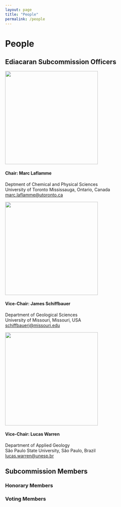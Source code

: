 ```yaml
---
layout: page
title: "People"
permalink: /people
---
```


# People

## Ediacaran Subcommission Officers

<div class="person">
    <img src="/subcommission-ediacaran/images/person-laflamme.jpg" alt="" style="width:300px" />
    <h4>Chair: Marc Laflamme</h4>
    <p>
        Deptment of Chemical and Physical Sciences<br />
        University of Toronto Mississauga, Ontario, Canada<br />
        <a href="mailto:marc.laflamme@utoronto.ca">marc.laflamme@utoronto.ca</a>  
    </p>
</div>
<div class="person">
    <img src="/subcommission-ediacaran/images/person-schiffbauer.jpg" alt="" style="width:300px" />
    <h4>Vice-Chair: James Schiffbauer</h4>
    <p>
        Department of Geological Sciences<br />
        University of Missouri, Missouri, USA<br />
        <a href="mailto:schiffbauerj@missouri.edu">schiffbauerj@missouri.edu</a>  
    </p>
</div>
<div class="person">
    <img src="/subcommission-ediacaran/images/person-warren.jpg" alt="" style="width:300px" />
    <h4>Vice-Chair: Lucas Warren</h4>
    <p>
        Department of Applied Geology<br />
        São Paulo State University, São Paulo, Brazil<br />
        <a href="mailto:lucas.warren@unesp.br">lucas.warren@unesp.br</a>
    </p>
</div>
<div class="person"></div>


## Subcommission ​Members

### Honorary Members

### Voting Members

